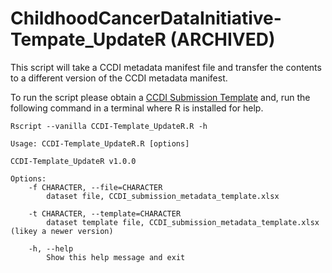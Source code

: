 # ChildhoodCancerDataInitiative-Tempate_UpdateR (ARCHIVED)
This script will take a CCDI metadata manifest file and transfer the contents to a different version of the CCDI metadata manifest.

To run the script please obtain a [CCDI Submission Template](https://github.com/CBIIT/ccdi-model/tree/main/metadata-manifest) and, run the following command in a terminal where R is installed for help.

```
Rscript --vanilla CCDI-Template_UpdateR.R -h
```

```
Usage: CCDI-Template_UpdateR.R [options]

CCDI-Template_UpdateR v1.0.0

Options:
	-f CHARACTER, --file=CHARACTER
		dataset file, CCDI_submission_metadata_template.xlsx

	-t CHARACTER, --template=CHARACTER
		dataset template file, CCDI_submission_metadata_template.xlsx (likey a newer version)

	-h, --help
		Show this help message and exit
```

